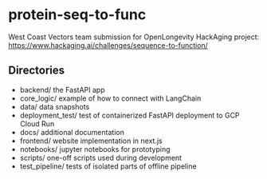 # protein-seq-to-func
West Coast Vectors team submission for OpenLongevity HackAging project: https://www.hackaging.ai/challenges/sequence-to-function/

## Directories

- backend/ the FastAPI app
- core_logic/ example of how to connect with LangChain
- data/ data snapshots
- deployment_test/ test of containerized FastAPI deployment to GCP Cloud Run
- docs/ additional documentation
- frontend/ website implementation in next.js 
- notebooks/ jupyter notebooks for prototyping
- scripts/ one-off scripts used during development
- test_pipeline/ tests of isolated parts of offline pipeline
